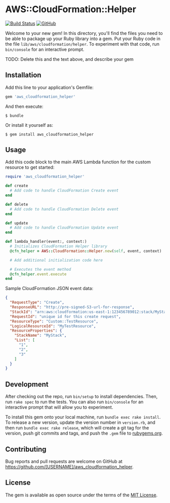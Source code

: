 # AWS::CloudFormation::Helper
[![Build Status](https://travis-ci.org/jeffreycoe/aws_cloudformation_helper.svg?branch=master)](https://travis-ci.org/jeffreycoe/aws_cloudformation_helper)
[![GitHub](https://img.shields.io/github/license/jeffreycoe/aws_cloudformation_helper)](https://github.com/jeffreycoe/aws_cloudformation_helper/blob/master/LICENSE.txt)

Welcome to your new gem! In this directory, you'll find the files you need to be able to package up your Ruby library into a gem. Put your Ruby code in the file `lib/aws/cloudformation/helper`. To experiment with that code, run `bin/console` for an interactive prompt.

TODO: Delete this and the text above, and describe your gem

## Installation

Add this line to your application's Gemfile:

```ruby
gem 'aws_cloudformation_helper'
```

And then execute:

    $ bundle

Or install it yourself as:

    $ gem install aws_cloudformation_helper

## Usage

Add this code block to the main AWS Lambda function for the custom resource to get started:
```ruby
require 'aws_cloudformation_helper'

def create
  # Add code to handle CloudFormation Create event
end

def delete
  # Add code to handle CloudFormation Delete event
end

def update
  # Add code to handle CloudFormation Update event
end

def lambda_handler(event:, context:)
  # Initializes CloudFormation Helper library
  @cfn_helper = AWS::CloudFormation::Helper.new(self, event, context)

  # Add additional initialization code here

  # Executes the event method
  @cfn_helper.event.execute
end
```

Sample CloudFormation JSON event data:
```json
{
  "RequestType": "Create",
  "ResponseURL": "http://pre-signed-S3-url-for-response",
  "StackId": "arn:aws:cloudformation:us-east-1:123456789012:stack/MyStack/guid",
  "RequestId": "unique id for this create request",
  "ResourceType": "Custom::TestResource",
  "LogicalResourceId": "MyTestResource",
  "ResourceProperties": {
    "StackName": "MyStack",
    "List": [
      "1",
      "2",
      "3"
    ]
  }
}
```

## Development

After checking out the repo, run `bin/setup` to install dependencies. Then, run `rake spec` to run the tests. You can also run `bin/console` for an interactive prompt that will allow you to experiment.

To install this gem onto your local machine, run `bundle exec rake install`. To release a new version, update the version number in `version.rb`, and then run `bundle exec rake release`, which will create a git tag for the version, push git commits and tags, and push the `.gem` file to [rubygems.org](https://rubygems.org).

## Contributing

Bug reports and pull requests are welcome on GitHub at https://github.com/[USERNAME]/aws_cloudformation_helper.

## License

The gem is available as open source under the terms of the [MIT License](https://opensource.org/licenses/MIT).

